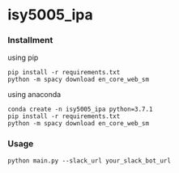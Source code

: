 # isy5005_ipa


### Installment

using pip
```
pip install -r requirements.txt
python -m spacy download en_core_web_sm
```
using anaconda
```
conda create -n isy5005_ipa python=3.7.1
pip install -r requirements.txt
python -m spacy download en_core_web_sm
```

### Usage

```
python main.py --slack_url your_slack_bot_url
```